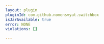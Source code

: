 ```yaml
---
layout: plugin
pluginId: com.github.nomensvyat.switchbox
isJarAvailable: true
error: NONE
violations: []

---
```


